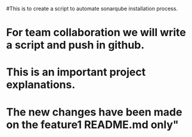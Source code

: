 #This is to create a script to automate sonarqube installation process.
# For team collaboration we will write a script and push in github. 
# This is an important project explanations.
# The new changes have been made on the feature1 README.md only"